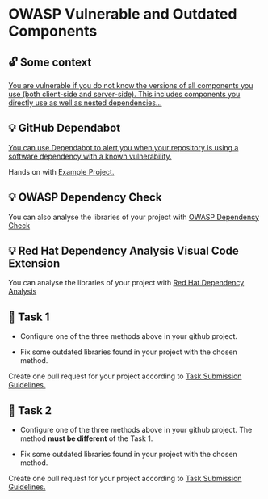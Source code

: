 OWASP Vulnerable and Outdated Components
====

## :unlock: Some context

[You are vulnerable if you do not know the versions of all components you use (both client-side and server-side). This includes components you directly use as well as nested dependencies...](https://owasp.org/Top10/A06_2021-Vulnerable_and_Outdated_Components/) 


## :bulb: GitHub Dependabot

[You can use Dependabot to alert you when your repository is using a software dependency with a known vulnerability.](https://docs.github.com/en/code-security/getting-started/dependabot-quickstart-guide)

Hands on with [Example Project.](https://github.com/persapiens-classes/account-backend/issues/44)


## :bulb: OWASP Dependency Check

You can also analyse the libraries of your project with [OWASP Dependency Check](https://owasp.org/www-project-dependency-check/)


## :bulb: Red Hat Dependency Analysis Visual Code Extension

You can analyse the libraries of your project with [Red Hat Dependency Analysis](https://github.com/fabric8-analytics/fabric8-analytics-vscode-extension)


## :construction_worker: Task 1

- Configure one of the three methods above in your github project.

- Fix some outdated libraries found in your project with the chosen method.

Create one pull request for your project according to [Task Submission Guidelines.](../../assessment.md#task-submission)

## :construction_worker: Task 2

- Configure one of the three methods above in your github project. The method **must be different** of the Task 1.

- Fix some outdated libraries found in your project with the chosen method.

Create one pull request for your project according to [Task Submission Guidelines.](../../assessment.md#task-submission)
